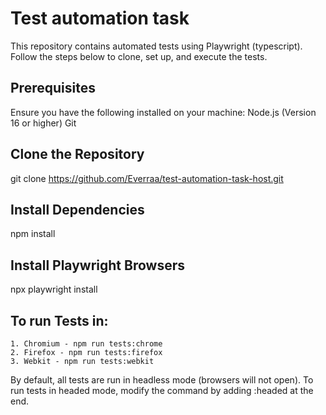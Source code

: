 # Test automation task
This repository contains automated tests using Playwright (typescript). Follow the steps below to clone, set up, and execute the tests.

## Prerequisites
Ensure you have the following installed on your machine:
Node.js (Version 16 or higher)
Git 

## Clone the Repository
git clone https://github.com/Everraa/test-automation-task-host.git

## Install Dependencies
npm install

## Install Playwright Browsers
npx playwright install

## To run Tests in: 
    1. Chromium - npm run tests:chrome
    2. Firefox - npm run tests:firefox
    3. Webkit - npm run tests:webkit

By default, all tests are run in headless mode (browsers will not open). To run tests in headed mode, modify the command by adding :headed at the end.
